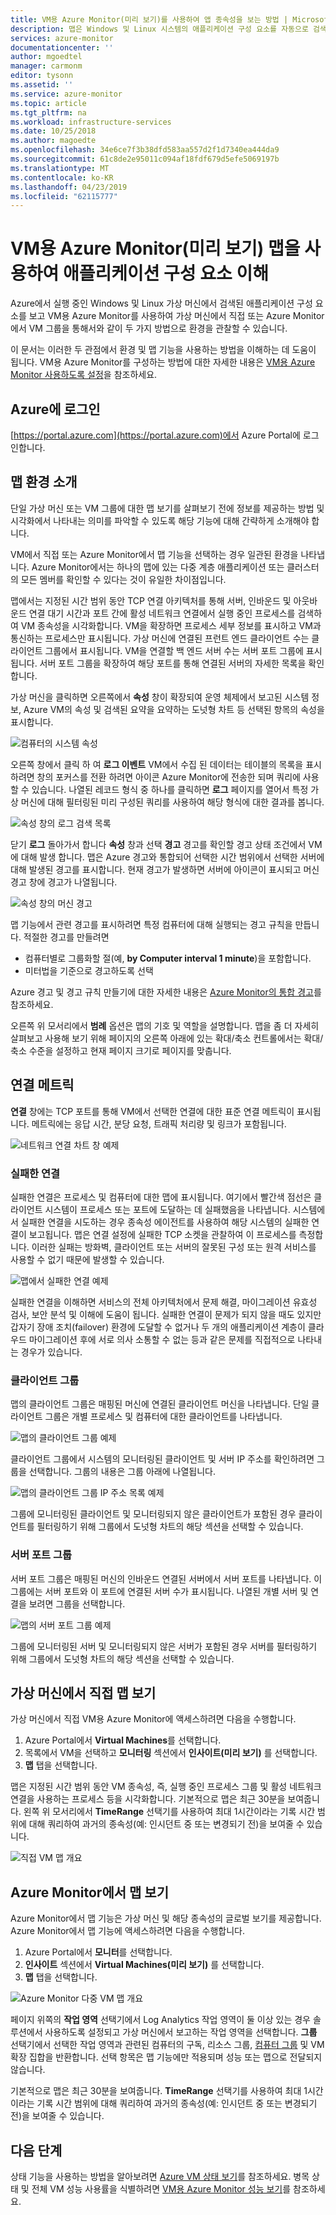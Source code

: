 ```yaml
---
title: VM용 Azure Monitor(미리 보기)를 사용하여 앱 종속성을 보는 방법 | Microsoft Docs
description: 맵은 Windows 및 Linux 시스템의 애플리케이션 구성 요소를 자동으로 검색하고 서비스 간 통신을 매핑하는 VM용 Azure Monitor 기능입니다. 이 문서에서는 다양한 시나리오에서 이 기능을 사용하는 방법에 대해 자세하게 설명합니다.
services: azure-monitor
documentationcenter: ''
author: mgoedtel
manager: carmonm
editor: tysonn
ms.assetid: ''
ms.service: azure-monitor
ms.topic: article
ms.tgt_pltfrm: na
ms.workload: infrastructure-services
ms.date: 10/25/2018
ms.author: magoedte
ms.openlocfilehash: 34e6ce7f3b38dfd583aa557d2f1d7340ea444da9
ms.sourcegitcommit: 61c8de2e95011c094af18fdf679d5efe5069197b
ms.translationtype: MT
ms.contentlocale: ko-KR
ms.lasthandoff: 04/23/2019
ms.locfileid: "62115777"
---
```

# <a name="using-azure-monitor-for-vms-preview-map-to-understand-application-components"></a>VM용 Azure Monitor(미리 보기) 맵을 사용하여 애플리케이션 구성 요소 이해
Azure에서 실행 중인 Windows 및 Linux 가상 머신에서 검색된 애플리케이션 구성 요소를 보고 VM용 Azure Monitor를 사용하여 가상 머신에서 직접 또는 Azure Monitor에서 VM 그룹을 통해서와 같이 두 가지 방법으로 환경을 관찰할 수 있습니다. 

이 문서는 이러한 두 관점에서 환경 및 맵 기능을 사용하는 방법을 이해하는 데 도움이 됩니다. VM용 Azure Monitor를 구성하는 방법에 대한 자세한 내용은 [VM용 Azure Monitor 사용하도록 설정](vminsights-onboard.md)을 참조하세요.

## <a name="sign-in-to-azure"></a>Azure에 로그인
[https://portal.azure.com](https://portal.azure.com)에서 Azure Portal에 로그인합니다.

## <a name="introduction-to-map-experience"></a>맵 환경 소개
단일 가상 머신 또는 VM 그룹에 대한 맵 보기를 살펴보기 전에 정보를 제공하는 방법 및 시각화에서 나타내는 의미를 파악할 수 있도록 해당 기능에 대해 간략하게 소개해야 합니다.  

VM에서 직접 또는 Azure Monitor에서 맵 기능을 선택하는 경우 일관된 환경을 나타냅니다.  Azure Monitor에서는 하나의 맵에 있는 다중 계층 애플리케이션 또는 클러스터의 모든 멤버를 확인할 수 있다는 것이 유일한 차이점입니다.

맵에서는 지정된 시간 범위 동안 TCP 연결 아키텍처를 통해 서버, 인바운드 및 아웃바운드 연결 대기 시간과 포트 간에 활성 네트워크 연결에서 실행 중인 프로세스를 검색하여 VM 종속성을 시각화합니다.  VM을 확장하면 프로세스 세부 정보를 표시하고 VM과 통신하는 프로세스만 표시됩니다. 가상 머신에 연결된 프런트 엔드 클라이언트 수는 클라이언트 그룹에서 표시됩니다. VM을 연결할 백 엔드 서버 수는 서버 포트 그룹에 표시됩니다. 서버 포트 그룹을 확장하여 해당 포트를 통해 연결된 서버의 자세한 목록을 확인합니다.  

가상 머신을 클릭하면 오른쪽에서 **속성** 창이 확장되여 운영 체제에서 보고된 시스템 정보, Azure VM의 속성 및 검색된 요약을 요약하는 도넛형 차트 등 선택된 항목의 속성을 표시합니다. 

![컴퓨터의 시스템 속성](./media/vminsights-maps/properties-pane-01.png)

오른쪽 창에서 클릭 하 여 **로그 이벤트** VM에서 수집 된 데이터는 테이블의 목록을 표시 하려면 창의 포커스를 전환 하려면 아이콘 Azure Monitor에 전송한 되며 쿼리에 사용할 수 있습니다.  나열된 레코드 형식 중 하나를 클릭하면 **로그** 페이지를 열어서 특정 가상 머신에 대해 필터링된 미리 구성된 쿼리를 사용하여 해당 형식에 대한 결과를 봅니다.  

![속성 창의 로그 검색 목록](./media/vminsights-maps/properties-pane-logs-01.png)

닫기 **로그** 돌아가서 합니다 **속성** 창과 선택 **경고** 경고를 확인할 경고 상태 조건에서 VM에 대해 발생 합니다. 맵은 Azure 경고와 통합되어 선택한 시간 범위에서 선택한 서버에 대해 발생된 경고를 표시합니다. 현재 경고가 발생하면 서버에 아이콘이 표시되고 머신 경고 창에 경고가 나열됩니다. 

![속성 창의 머신 경고](./media/vminsights-maps/properties-pane-alerts-01.png)

맵 기능에서 관련 경고를 표시하려면 특정 컴퓨터에 대해 실행되는 경고 규칙을 만듭니다. 적절한 경고를 만들려면
- 컴퓨터별로 그룹화할 절(예, **by Computer interval 1 minute**)을 포함합니다.
- 미터법을 기준으로 경고하도록 선택

Azure 경고 및 경고 규칙 만들기에 대한 자세한 내용은 [Azure Monitor의 통합 경고](../../azure-monitor/platform/alerts-overview.md)를 참조하세요.

오른쪽 위 모서리에서 **범례** 옵션은 맵의 기호 및 역할을 설명합니다.  맵을 좀 더 자세히 살펴보고 사용해 보기 위해 페이지의 오른쪽 아래에 있는 확대/축소 컨트롤에서는 확대/축소 수준을 설정하고 현재 페이지 크기로 페이지를 맞춥니다.  

## <a name="connection-metrics"></a>연결 메트릭
**연결** 창에는 TCP 포트를 통해 VM에서 선택한 연결에 대한 표준 연결 메트릭이 표시됩니다. 메트릭에는 응답 시간, 분당 요청, 트래픽 처리량 및 링크가 포함됩니다.  

![네트워크 연결 차트 창 예제](./media/vminsights-maps/map-group-network-conn-pane-01.png)  

### <a name="failed-connections"></a>실패한 연결
실패한 연결은 프로세스 및 컴퓨터에 대한 맵에 표시됩니다. 여기에서 빨간색 점선은 클라이언트 시스템이 프로세스 또는 포트에 도달하는 데 실패했음을 나타냅니다. 시스템에서 실패한 연결을 시도하는 경우 종속성 에이전트를 사용하여 해당 시스템의 실패한 연결이 보고됩니다. 맵은 연결 설정에 실패한 TCP 소켓을 관찰하여 이 프로세스를 측정합니다. 이러한 실패는 방화벽, 클라이언트 또는 서버의 잘못된 구성 또는 원격 서비스를 사용할 수 없기 때문에 발생할 수 있습니다.

![맵에서 실패한 연결 예제](./media/vminsights-maps/map-group-failed-connection-01.png)

실패한 연결을 이해하면 서비스의 전체 아키텍처에서 문제 해결, 마이그레이션 유효성 검사, 보안 분석 및 이해에 도움이 됩니다. 실패한 연결이 문제가 되지 않을 때도 있지만 갑자기 장애 조치(failover) 환경에 도달할 수 없거나 두 개의 애플리케이션 계층이 클라우드 마이그레이션 후에 서로 의사 소통할 수 없는 등과 같은 문제를 직접적으로 나타내는 경우가 있습니다.

### <a name="client-groups"></a>클라이언트 그룹
맵의 클라이언트 그룹은 매핑된 머신에 연결된 클라이언트 머신을 나타냅니다. 단일 클라이언트 그룹은 개별 프로세스 및 컴퓨터에 대한 클라이언트를 나타냅니다.

![맵의 클라이언트 그룹 예제](./media/vminsights-maps/map-group-client-groups-01.png)

클라이언트 그룹에서 시스템의 모니터링된 클라이언트 및 서버 IP 주소를 확인하려면 그룹을 선택합니다. 그룹의 내용은 그룹 아래에 나열됩니다.  

![맵의 클라이언트 그룹 IP 주소 목록 예제](./media/vminsights-maps/map-group-client-group-iplist-01.png)

그룹에 모니터링된 클라이언트 및 모니터링되지 않은 클라이언트가 포함된 경우 클라이언트를 필터링하기 위해 그룹에서 도넛형 차트의 해당 섹션을 선택할 수 있습니다.

### <a name="server-port-groups"></a>서버 포트 그룹
서버 포트 그룹은 매핑된 머신의 인바운드 연결된 서버에서 서버 포트를 나타냅니다. 이 그룹에는 서버 포트와 이 포트에 연결된 서버 수가 표시됩니다. 나열된 개별 서버 및 연결을 보려면 그룹을 선택합니다. 

![맵의 서버 포트 그룹 예제](./media/vminsights-maps/map-group-server-port-groups-01.png)  

그룹에 모니터링된 서버 및 모니터링되지 않은 서버가 포함된 경우 서버를 필터링하기 위해 그룹에서 도넛형 차트의 해당 섹션을 선택할 수 있습니다.

## <a name="view-map-directly-from-a-virtual-machine"></a>가상 머신에서 직접 맵 보기 

가상 머신에서 직접 VM용 Azure Monitor에 액세스하려면 다음을 수행합니다.

1. Azure Portal에서 **Virtual Machines**를 선택합니다. 
2. 목록에서 VM을 선택하고 **모니터링** 섹션에서 **인사이트(미리 보기)** 를 선택합니다.  
3. **맵** 탭을 선택합니다.

맵은 지정된 시간 범위 동안 VM 종속성, 즉, 실행 중인 프로세스 그룹 및 활성 네트워크 연결을 사용하는 프로세스 등을 시각화합니다.  기본적으로 맵은 최근 30분을 보여줍니다.  왼쪽 위 모서리에서 **TimeRange** 선택기를 사용하여 최대 1시간이라는 기록 시간 범위에 대해 쿼리하여 과거의 종속성(예: 인시던트 중 또는 변경되기 전)을 보여줄 수 있습니다.  

![직접 VM 맵 개요](./media/vminsights-maps/map-direct-vm-01.png)

## <a name="view-map-from-azure-monitor"></a>Azure Monitor에서 맵 보기
Azure Monitor에서 맵 기능은 가상 머신 및 해당 종속성의 글로벌 보기를 제공합니다.  Azure Monitor에서 맵 기능에 액세스하려면 다음을 수행합니다. 

1. Azure Portal에서 **모니터**를 선택합니다. 
2. **인사이트** 섹션에서 **Virtual Machines(미리 보기)** 를 선택합니다.
3. **맵** 탭을 선택합니다.

![Azure Monitor 다중 VM 맵 개요](./media/vminsights-maps/map-multivm-azure-monitor-01.png)

페이지 위쪽의 **작업 영역** 선택기에서 Log Analytics 작업 영역이 둘 이상 있는 경우 솔루션에서 사용하도록 설정되고 가상 머신에서 보고하는 작업 영역을 선택합니다. **그룹** 선택기에서 선택한 작업 영역과 관련된 컴퓨터의 구독, 리소스 그룹, [컴퓨터 그룹](../../azure-monitor/platform/computer-groups.md) 및 VM 확장 집합을 반환합니다. 선택 항목은 맵 기능에만 적용되며 성능 또는 맵으로 전달되지 않습니다.

기본적으로 맵은 최근 30분을 보여줍니다. **TimeRange** 선택기를 사용하여 최대 1시간이라는 기록 시간 범위에 대해 쿼리하여 과거의 종속성(예: 인시던트 중 또는 변경되기 전)을 보여줄 수 있습니다.   

## <a name="next-steps"></a>다음 단계
상태 기능을 사용하는 방법을 알아보려면 [Azure VM 상태 보기](vminsights-health.md)를 참조하세요. 병목 상태 및 전체 VM 성능 사용률을 식별하려면 [VM용 Azure Monitor 성능 보기](vminsights-performance.md)를 참조하세요. 
